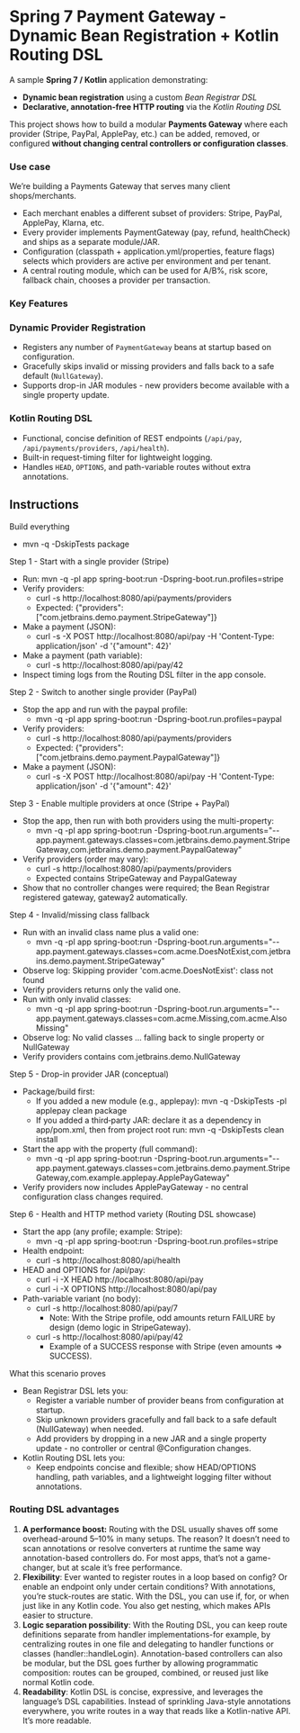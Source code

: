 # Spring 7 Payment Gateway - Dynamic Bean Registration + Kotlin Routing DSL

A sample **Spring 7 / Kotlin** application demonstrating:
- **Dynamic bean registration** using a custom *Bean Registrar DSL*
- **Declarative, annotation-free HTTP routing** via the *Kotlin Routing DSL*

This project shows how to build a modular **Payments Gateway** where each provider (Stripe, PayPal, ApplePay, etc.) can be added, removed, or configured **without changing central controllers or configuration classes**.

### Use case

We’re building a Payments Gateway that serves many client shops/merchants.

- Each merchant enables a different subset of providers: Stripe, PayPal, ApplePay, Klarna, etc. 
- Every provider implements PaymentGateway (pay, refund, healthCheck) and ships as a separate module/JAR. 
- Configuration (classpath + application.yml/properties, feature flags) selects which providers are active per environment and per tenant. 
- A central routing module, which can be used for A/B%, risk score, fallback chain, chooses a provider per transaction.

### Key Features

### Dynamic Provider Registration
- Registers any number of `PaymentGateway` beans at startup based on configuration.
- Gracefully skips invalid or missing providers and falls back to a safe default (`NullGateway`).
- Supports drop-in JAR modules - new providers become available with a single property update.

### Kotlin Routing DSL
- Functional, concise definition of REST endpoints (`/api/pay`, `/api/payments/providers`, `/api/health`).
- Built-in request-timing filter for lightweight logging.
- Handles `HEAD`, `OPTIONS`, and path-variable routes without extra annotations.

## Instructions
Build everything
- mvn -q -DskipTests package

Step 1 - Start with a single provider (Stripe)
- Run: mvn -q -pl app spring-boot:run -Dspring-boot.run.profiles=stripe
- Verify providers:
  - curl -s http://localhost:8080/api/payments/providers
  - Expected: {"providers":["com.jetbrains.demo.payment.StripeGateway"]}
- Make a payment (JSON):
  - curl -s -X POST http://localhost:8080/api/pay -H 'Content-Type: application/json' -d '{"amount": 42}'
- Make a payment (path variable):
  - curl -s http://localhost:8080/api/pay/42
- Inspect timing logs from the Routing DSL filter in the app console.

Step 2 - Switch to another single provider (PayPal)
- Stop the app and run with the paypal profile:
  - mvn -q -pl app spring-boot:run -Dspring-boot.run.profiles=paypal
- Verify providers:
  - curl -s http://localhost:8080/api/payments/providers
  - Expected: {"providers":["com.jetbrains.demo.payment.PaypalGateway"]} 
- Make a payment (JSON):
  - curl -s -X POST http://localhost:8080/api/pay -H 'Content-Type: application/json' -d '{"amount": 42}'

Step 3 - Enable multiple providers at once (Stripe + PayPal)
- Stop the app, then run with both providers using the multi-property:
  - mvn -q -pl app spring-boot:run -Dspring-boot.run.arguments="--app.payment.gateways.classes=com.jetbrains.demo.payment.StripeGateway,com.jetbrains.demo.payment.PaypalGateway"
- Verify providers (order may vary):
  - curl -s http://localhost:8080/api/payments/providers
  - Expected contains StripeGateway and PaypalGateway
- Show that no controller changes were required; the Bean Registrar registered gateway, gateway2 automatically.

Step 4 - Invalid/missing class fallback
- Run with an invalid class name plus a valid one:
  - mvn -q -pl app spring-boot:run -Dspring-boot.run.arguments="--app.payment.gateways.classes=com.acme.DoesNotExist,com.jetbrains.demo.payment.StripeGateway"
- Observe log: Skipping provider 'com.acme.DoesNotExist': class not found
- Verify providers returns only the valid one.
- Run with only invalid classes:
  - mvn -q -pl app spring-boot:run -Dspring-boot.run.arguments="--app.payment.gateways.classes=com.acme.Missing,com.acme.AlsoMissing"
- Observe log: No valid classes ... falling back to single property or NullGateway
- Verify providers contains com.jetbrains.demo.NullGateway

Step 5 - Drop-in provider JAR (conceptual)
- Package/build first:
  - If you added a new module (e.g., applepay): mvn -q -DskipTests -pl applepay clean package
  - If you added a third‑party JAR: declare it as a dependency in app/pom.xml, then from project root run: mvn -q -DskipTests clean install
- Start the app with the property (full command):
  - mvn -q -pl app spring-boot:run -Dspring-boot.run.arguments="--app.payment.gateways.classes=com.jetbrains.demo.payment.StripeGateway,com.example.applepay.ApplePayGateway"
- Verify providers now includes ApplePayGateway - no central configuration class changes required.

Step 6 - Health and HTTP method variety (Routing DSL showcase)
- Start the app (any profile; example: Stripe):
  - mvn -q -pl app spring-boot:run -Dspring-boot.run.profiles=stripe
- Health endpoint:
  - curl -s http://localhost:8080/api/health
- HEAD and OPTIONS for /api/pay:
  - curl -i -X HEAD http://localhost:8080/api/pay
  - curl -i -X OPTIONS http://localhost:8080/api/pay
- Path-variable variant (no body):
  - curl -s http://localhost:8080/api/pay/7
    - Note: With the Stripe profile, odd amounts return FAILURE by design (demo logic in StripeGateway).
  - curl -s http://localhost:8080/api/pay/42
    - Example of a SUCCESS response with Stripe (even amounts => SUCCESS).

What this scenario proves
- Bean Registrar DSL lets you:
  - Register a variable number of provider beans from configuration at startup.
  - Skip unknown providers gracefully and fall back to a safe default (NullGateway) when needed.
  - Add providers by dropping in a new JAR and a single property update - no controller or central @Configuration changes.
- Kotlin Routing DSL lets you:
  - Keep endpoints concise and flexible; show HEAD/OPTIONS handling, path variables, and a lightweight logging filter without annotations.

### Routing DSL advantages
1. **A performance boost:** Routing with the DSL usually shaves off some overhead-around 5–10% in many setups. The reason? It doesn’t need to scan annotations or resolve converters at runtime the same way annotation-based controllers do. For most apps, that’s not a game-changer, but at scale it’s free performance. 
2. **Flexibility**: Ever wanted to register routes in a loop based on config? Or enable an endpoint only under certain conditions? With annotations, you’re stuck-routes are static. With the DSL, you can use if, for, or when just like in any Kotlin code. You also get nesting, which makes APIs easier to structure.
3. **Logic separation possibility**: With the Routing DSL, you can keep route definitions separate from handler implementations-for example, by centralizing routes in one file and delegating to handler functions or classes (handler::handleLogin). Annotation-based controllers can also be modular, but the DSL goes further by allowing programmatic composition: routes can be grouped, combined, or reused just like normal Kotlin code. 
4. **Readability**: Kotlin DSL is concise, expressive, and leverages the language’s DSL capabilities. Instead of sprinkling Java-style annotations everywhere, you write routes in a way that reads like a Kotlin-native API. It’s more readable.
